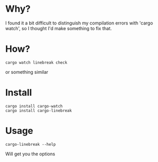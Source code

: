 # Why?
I found it a bit difficult to distinguish my compilation errors with 'cargo watch', so I thought I'd make something to fix that.

# How?
```
cargo watch linebreak check
```
or something similar

# Install
```
cargo install cargo-watch
cargo install cargo-linebreak
```

# Usage
```
cargo-linebreak --help
```
Will get you the options